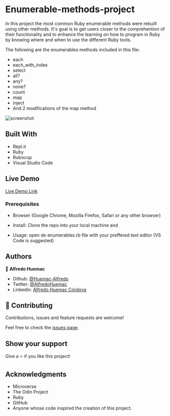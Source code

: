 # Enumerable-methods-project
In this project the most common Ruby enumerable methods were rebuilt using other methods. It's goal is  to get users closer to the comprehention of their functionality and to enhance the learning on how to program in Ruby by knowing where and when to use the different Ruby tools.  

The following are the enumerables methods included in this file:
- each
- each_with_index
- select
- all?
- any?
- none?
- count
- map
- inject
- And 2 modifications of the map method

![screenshot](https://github.com/Huemac-Alfredo/Enumerables-project/blob/development/Screen.PNG)

## Built With
- Repl.it
- Ruby
- Rubocop
- Visual Studio Code

## Live Demo

[Live Demo Link](https://repl.it/@huemacAlfredo/EnumerablesProject#main.rb)

### Prerequisites

- Browser (Google Chrome, Mozilla Firefox, Safari or any other browser)

- Install: Clone the repo into your local machine and 

- Usage: open de enumerables.rb file with your preffered text editor (VS Code is suggested)

## Authors

👤 **Alfredo Huemac**

- Github: [@Huemac-Alfredo](https://github.com/Huemac-Alfredo)
- Twitter: [@AlfredoHuemac](https://twitter.com/AlfredoHuemac)
- Linkedin: [Alfredo Huemac Córdova](https://www.linkedin.com/in/alfredo-huemac-c%C3%B3rdova-173b481b2/)

## 🤝 Contributing

Contributions, issues and feature requests are welcome!

Feel free to check the [issues page](https://github.com/Huemac-Alfredo/HTML-CSS-capstone-project/issues).

## Show your support

Give a ⭐️ if you like this project!

## Acknowledgments

- Microverse
- The Odin Project
- Ruby
- GitHub
- Anyone whose code inspired the creation of this project. 